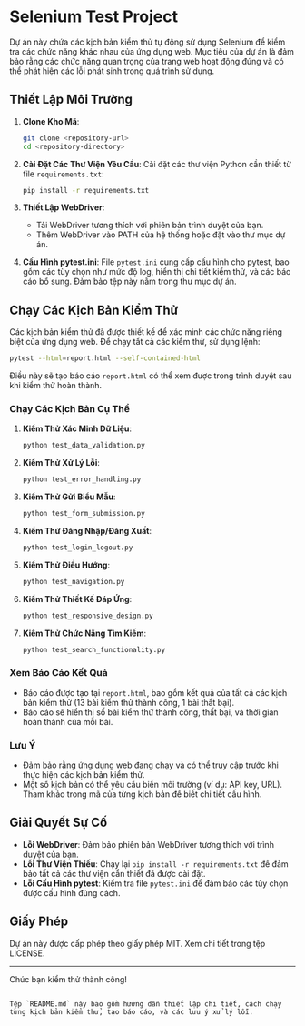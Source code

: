 # Selenium Test Project

Dự án này chứa các kịch bản kiểm thử tự động sử dụng Selenium để kiểm tra các chức năng khác nhau của ứng dụng web. Mục tiêu của dự án là đảm bảo rằng các chức năng quan trọng của trang web hoạt động đúng và có thể phát hiện các lỗi phát sinh trong quá trình sử dụng.

## Thiết Lập Môi Trường

1. **Clone Kho Mã**:
   ```bash
   git clone <repository-url>
   cd <repository-directory>
   ```

2. **Cài Đặt Các Thư Viện Yêu Cầu**:
   Cài đặt các thư viện Python cần thiết từ file `requirements.txt`:
   ```bash
   pip install -r requirements.txt
   ```

3. **Thiết Lập WebDriver**:
   - Tải WebDriver tương thích với phiên bản trình duyệt của bạn.
   - Thêm WebDriver vào PATH của hệ thống hoặc đặt vào thư mục dự án.

4. **Cấu Hình pytest.ini**:
   File `pytest.ini` cung cấp cấu hình cho pytest, bao gồm các tùy chọn như mức độ log, hiển thị chi tiết kiểm thử, và các báo cáo bổ sung. Đảm bảo tệp này nằm trong thư mục dự án.

## Chạy Các Kịch Bản Kiểm Thử

Các kịch bản kiểm thử đã được thiết kế để xác minh các chức năng riêng biệt của ứng dụng web. Để chạy tất cả các kiểm thử, sử dụng lệnh:

```bash
pytest --html=report.html --self-contained-html
```

Điều này sẽ tạo báo cáo `report.html` có thể xem được trong trình duyệt sau khi kiểm thử hoàn thành.

### Chạy Các Kịch Bản Cụ Thể

1. **Kiểm Thử Xác Minh Dữ Liệu**:
   ```bash
   python test_data_validation.py
   ```

2. **Kiểm Thử Xử Lý Lỗi**:
   ```bash
   python test_error_handling.py
   ```

3. **Kiểm Thử Gửi Biểu Mẫu**:
   ```bash
   python test_form_submission.py
   ```

4. **Kiểm Thử Đăng Nhập/Đăng Xuất**:
   ```bash
   python test_login_logout.py
   ```

5. **Kiểm Thử Điều Hướng**:
   ```bash
   python test_navigation.py
   ```

6. **Kiểm Thử Thiết Kế Đáp Ứng**:
   ```bash
   python test_responsive_design.py
   ```

7. **Kiểm Thử Chức Năng Tìm Kiếm**:
   ```bash
   python test_search_functionality.py
   ```

### Xem Báo Cáo Kết Quả

- Báo cáo được tạo tại `report.html`, bao gồm kết quả của tất cả các kịch bản kiểm thử (13 bài kiểm thử thành công, 1 bài thất bại).
- Báo cáo sẽ hiển thị số bài kiểm thử thành công, thất bại, và thời gian hoàn thành của mỗi bài.

### Lưu Ý

- Đảm bảo rằng ứng dụng web đang chạy và có thể truy cập trước khi thực hiện các kịch bản kiểm thử.
- Một số kịch bản có thể yêu cầu biến môi trường (ví dụ: API key, URL). Tham khảo trong mã của từng kịch bản để biết chi tiết cấu hình.

## Giải Quyết Sự Cố

- **Lỗi WebDriver**: Đảm bảo phiên bản WebDriver tương thích với trình duyệt của bạn.
- **Lỗi Thư Viện Thiếu**: Chạy lại `pip install -r requirements.txt` để đảm bảo tất cả các thư viện cần thiết đã được cài đặt.
- **Lỗi Cấu Hình pytest**: Kiểm tra file `pytest.ini` để đảm bảo các tùy chọn được cấu hình đúng cách.

## Giấy Phép

Dự án này được cấp phép theo giấy phép MIT. Xem chi tiết trong tệp LICENSE.

---

Chúc bạn kiểm thử thành công!
```

Tệp `README.md` này bao gồm hướng dẫn thiết lập chi tiết, cách chạy từng kịch bản kiểm thử, tạo báo cáo, và các lưu ý xử lý lỗi.
